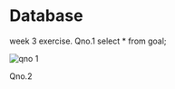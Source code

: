 # Database
week 3 exercise.
Qno.1
select * from goal;

![qno 1](https://github.com/user-attachments/assets/70940ea1-28d5-487c-9cbe-6bf416960aab)

Qno.2


